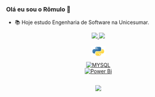 ### Olá eu sou o Rômulo 👋

- 📚 Hoje estudo Engenharia de Software na Unicesumar.

<div align="center">
  <a href="https://github.com/Romulobnn">
    
   <img height="190em" src="https://github-readme-stats.vercel.app/api?username=Romulobnn&show_icons=true&theme=dark&include_all_commits=true&count_private=true"/>
   <img height="180em" src="https://github-readme-stats.vercel.app/api/top-langs/?username=Romulobnn&layout=compact&langs_count=7&theme=dark"/>
   <div style="display: inline_block"><br>
     
  <img align="center" alt="Rafa-Python" height="30" width="40" src="https://raw.githubusercontent.com/devicons/devicon/master/icons/python/python-original.svg"> 
     
  ![MYSQL](https://img.shields.io/badge/MySQL-00000F?style=for-the-badge&logo=mysql&logoColor=white)  
  ![Power Bi](https://img.shields.io/badge/power_bi-F2C811?style=for-the-badge&logo=powerbi&logoColor=black)
     
   <div>
     
   ##
     
   <div>
      <a href=https://www.linkedin.com/feed/?trk=homepage-basic_signin-form_submit target="_blank"><img src="https://img.shields.io/badge/-LinkedIn-%230077B5?style=for-the-badge&logo=linkedin&logoColor=white" target="_blank"></a>
     
   </div>
